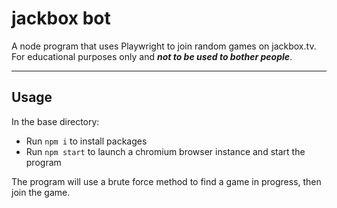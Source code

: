 # jackbox bot

A node program that uses Playwright to join random games on jackbox.tv. For educational purposes only and ***not to be used to bother people***.

---

## Usage

In the base directory:
- Run `npm i` to install packages
- Run `npm start` to launch a chromium browser instance and start the program

The program will use a brute force method to find a game in progress, then join the game.